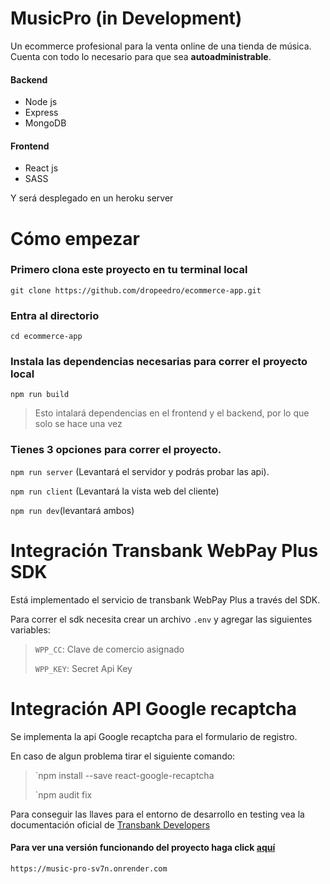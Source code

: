 # MusicPro (in Development)

Un ecommerce profesional para la venta online de una tienda de música. Cuenta con todo lo necesario para que sea **autoadministrable**. 

#### Backend	 
- Node js
- Express
- MongoDB
#### Frontend
- React js
- SASS

Y será desplegado en un heroku server
# Cómo empezar
### Primero clona este proyecto en tu terminal local
`git clone https://github.com/dropeedro/ecommerce-app.git`
### Entra al directorio
`cd ecommerce-app`
### Instala las dependencias necesarias para correr el proyecto local
`npm run build`
> Esto intalará dependencias en el frontend y el backend, por lo que solo se hace una vez
### Tienes 3 opciones para correr el proyecto.
`npm run server` (Levantará el servidor y podrás probar las api).

`npm run client` (Levantará la vista web del cliente)

`npm run dev`(levantará ambos)

# Integración Transbank WebPay Plus SDK

Está implementado el servicio de transbank WebPay Plus a través del SDK.

Para correr el sdk necesita crear un archivo `.env` y agregar las siguientes variables:

>`WPP_CC`: Clave de comercio asignado
>
>`WPP_KEY`: Secret Api Key

# Integración API Google recaptcha

Se implementa la api Google recaptcha para el formulario de registro.

En caso de algun problema tirar el siguiente comando:

>`npm install --save react-google-recaptcha
>
>`npm audit fix

Para conseguir las llaves para el entorno de desarrollo en testing vea la documentación oficial de [Transbank Developers](https://www.transbankdevelopers.cl/producto/webpay#webpay-plus)

#### Para ver una versión funcionando del proyecto haga click [aquí](https://music-pro-sv7n.onrender.com) 
`https://music-pro-sv7n.onrender.com`
